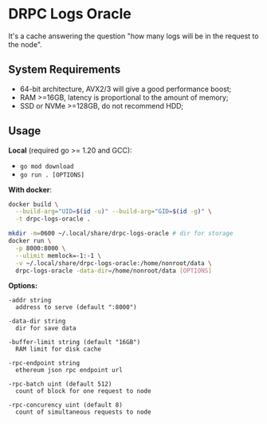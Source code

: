# DRPC Logs Oracle

It's a cache answering the question "how many logs will be in the request to the node".

## System Requirements

- 64-bit architecture, AVX2/3 will give a good performance boost;
- RAM >=16GB, latency is proportional to the amount of memory;
- SSD or NVMe >=128GB, do not recommend HDD;

## Usage

**Local** (required go >= 1.20 and GCC):
- `go mod download`
- `go run . [OPTIONS]`

**With docker**:
```sh
docker build \
  --build-arg="UID=$(id -u)" --build-arg="GID=$(id -g)" \
  -t drpc-logs-oracle .

mkdir -m=0600 ~/.local/share/drpc-logs-oracle # dir for storage
docker run \
  -p 8000:8000 \
  --ulimit memlock=-1:-1 \
  -v ~/.local/share/drpc-logs-oracle:/home/nonroot/data \
  drpc-logs-oracle -data-dir=/home/nonroot/data [OPTIONS]
```

**Options:**

```
-addr string
  address to serve (default ":8000")

-data-dir string
  dir for save data

-buffer-limit string (default "16GB")
  RAM limit for disk cache

-rpc-endpoint string
  ethereum json rpc endpoint url

-rpc-batch uint (default 512)
  count of block for one request to node

-rpc-concurency uint (default 8)
  count of simultaneous requests to node
```
